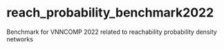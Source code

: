 # reach_probability_benchmark2022
Benchmark for VNNCOMP 2022 related to reachability probability density networks
